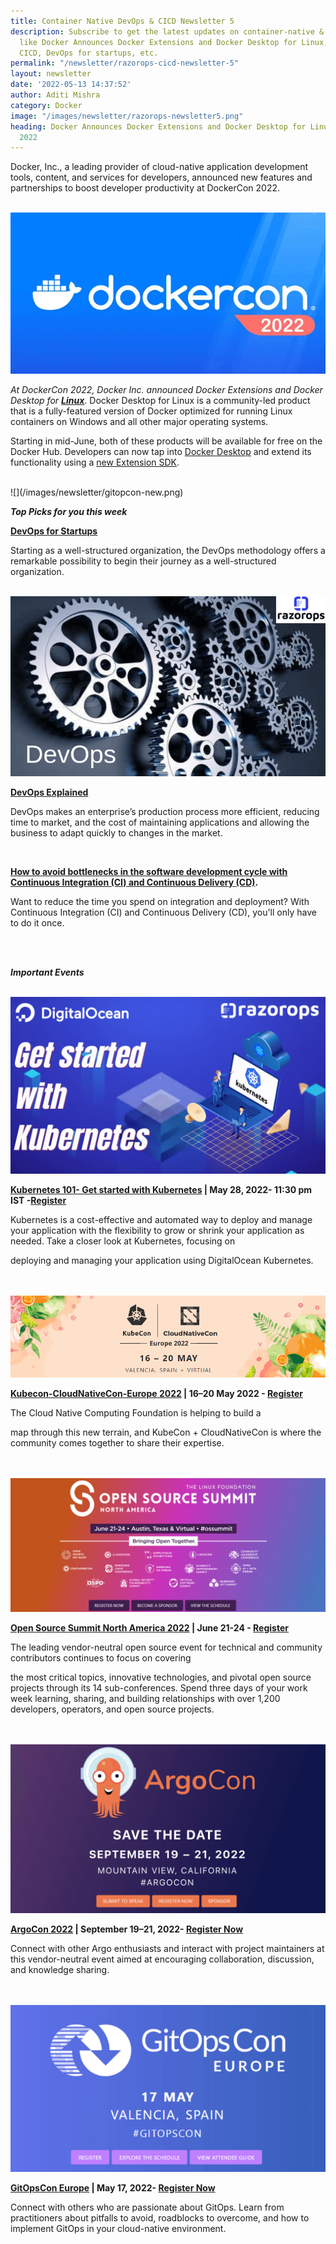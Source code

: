 ```yaml
---
title: Container Native DevOps & CICD Newsletter 5 
description: Subscribe to get the latest updates on container-native & DevOps news
  like Docker Announces Docker Extensions and Docker Desktop for Linux, Concepts of
  CICD, DevOps for startups, etc.
permalink: "/newsletter/razorops-cicd-newsletter-5"
layout: newsletter
date: '2022-05-13 14:37:52'
author: Aditi Mishra
category: Docker
image: "/images/newsletter/razorops-newsletter5.png"
heading: Docker Announces Docker Extensions and Docker Desktop for Linux at DockerCon
  2022
---
```


Docker, Inc., a leading provider of cloud-native application development tools, content, and services for developers, announced new features and partnerships to boost developer productivity at DockerCon 2022.

<br>
<div class="row">
    <div class="col-sm-6">
      <img src="/images/newsletter/docker-2022.png">
    </div>
    <div class="col-sm-6">
    <p><i>At DockerCon 2022, Docker Inc. announced Docker Extensions and Docker Desktop for <a href="https://dockr.ly/3l4pSea" target="_blank"><b>Linux</b></a></i>. Docker Desktop for Linux is a community-led product that is a fully-featured version of Docker optimized for running Linux containers on Windows and all other major operating systems.</p>
    </div>
</div>

Starting in mid-June, both of these products will be available for free on the Docker Hub. Developers can now tap into [Docker Desktop](https://dockr.ly/3l8V6AI) and extend its functionality using a [new Extension SDK](https://dockr.ly/3sB9cz8).

<br>
![](/images/newsletter/gitopcon-new.png)
<br>

***Top Picks for you this week***
<br>

**[DevOps for Startups](https://bit.ly/3N9dlSA)**

Starting as a well-structured organization, the DevOps methodology offers a remarkable possibility to begin their journey as a well-structured organization.

<br>
<div class="row">
    <div class="col-sm-8">
      <img src="/images/newsletter/devops-razorops.png">
    </div>
    <div class="col-sm-4">
    <p><a href="https://bit.ly/3laLcP0" target="_blank"><b>DevOps Explained</b></a></p>
    <p>
DevOps makes an enterprise’s production process more efficient, reducing time to market, and the cost of maintaining applications and allowing the business to adapt quickly to changes in the market.</p>
    </div>
</div>
<br>

**[How to avoid bottlenecks in the software development cycle with Continuous Integration (CI) and Continuous Delivery (CD)](https://bit.ly/37GXwn4).**

Want to reduce the time you spend on integration and deployment? With Continuous Integration (CI) and Continuous Delivery (CD), you'll only have to do it once.



<br>
<br>

***Important Events***

<br>
<div class="row">
    <div class="col-sm-8">
      <img src="/images/newsletter/Get started with Kubernetes.png">
    </div>
    <div class="col-sm-4">
     <p><b><a href="https://bit.ly/3LfO0F8" target="_blank">Kubernetes 101- Get started with Kubernetes</a> | May 28, 2022- 11:30 pm IST -<a href="https://bit.ly/3MFInkU" target="_blank">Register</a></b>
    </p>
    <p>
Kubernetes is a cost-effective and automated way to deploy and manage your application with the flexibility to grow or shrink your application as needed. Take a closer look at Kubernetes, focusing on </p>
    </div>
</div>
<p>deploying and managing your application using DigitalOcean Kubernetes.</p>
<br>



<br>
<div class="row">
    <div class="col-sm-8">
      <img src="/images/newsletter/kubecon-cloudnativecon.png">
    </div>
    <div class="col-sm-4">
     <p><b><a href="https://events.linuxfoundation.org/kubecon-cloudnativecon-europe/?utm_source=Google&utm_medium=Search&utm_campaign=KC+EU+2022&utm_id=KC+EU+2022&gclid=CjwKCAjw9qiTBhBbEiwAp-GE0YES7xnFJMq8m0yMEXAaB87XAcasOsyABVIgWStR-5JbE2Rua1t5lBoCxF0QAvD_BwE">Kubecon-CloudNativeCon-Europe 2022</a> | 16–20 May 2022 - <a href="https://events.linuxfoundation.org/kubecon-cloudnativecon-europe/register/">Register</a></b></p>
    <p>
    The Cloud Native Computing Foundation is helping to build a 
    </p>
    </div>
</div>
<p>map through this new terrain, and KubeCon + CloudNativeCon is where the community comes together to share their expertise.</p>
<br>



<br>
<div class="row">
    <div class="col-sm-8">
      <img src="/images/newsletter/open-source-summit.png">
    </div>
    <div class="col-sm-4">
     <p><b><a href="https://bit.ly/3La9QK7">Open Source Summit North America 2022</a>  | June 21-24 - <a href="https://bit.ly/39j9408">Register</a></b></p>
    <p>
    The leading vendor-neutral open source event for technical and community contributors continues to focus on covering 
    </p>
    </div>
</div>
<p>the most critical topics, innovative technologies, and pivotal open source projects through its 14 sub-conferences. Spend three days of your work week learning, sharing, and building relationships with over 1,200 developers, operators, and open source projects.</p>
<br>


<br>
<div class="row">
    <div class="col-sm-8">
      <img src="/images/newsletter/argocon-razorops.png">
    </div>
    <div class="col-sm-4">
<p><b><a href="https://bit.ly/3McfwF5">ArgoCon 2022</a> | September 19–21, 2022- <a href="https://bit.ly/3MeVYzO">Register Now</a></b></p>
    <p>
  Connect with other Argo enthusiasts and interact with project maintainers at this vendor-neutral event aimed at encouraging collaboration, discussion, and knowledge sharing.
    </p>
    </div>
</div>
<br>


<br>
<div class="row">
    <div class="col-sm-8">
      <img src="/images/newsletter/gitopscon-europe.png">
    </div>
    <div class="col-sm-4">
  <p><b><a href="https://bit.ly/3wnYRHP">GitOpsCon Europe</a> | May 17, 2022- <a href="https://bit.ly/3FJFj55">Register Now</a></b></p>
    <p>
Connect with others who are passionate about GitOps. Learn from practitioners about pitfalls to avoid, roadblocks to overcome, and how to implement GitOps in your cloud-native environment.    </p>
    </div>
</div>

<br>




<br>
<br>
<br>
